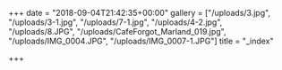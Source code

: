 +++
date = "2018-09-04T21:42:35+00:00"
gallery = ["/uploads/3.jpg", "/uploads/3-1.jpg", "/uploads/7-1.jpg", "/uploads/4-2.jpg", "/uploads/8.JPG", "/uploads/CafeForgot_Marland_019.jpg", "/uploads/IMG_0004.JPG", "/uploads/IMG_0007-1.JPG"]
title = "_index"

+++
